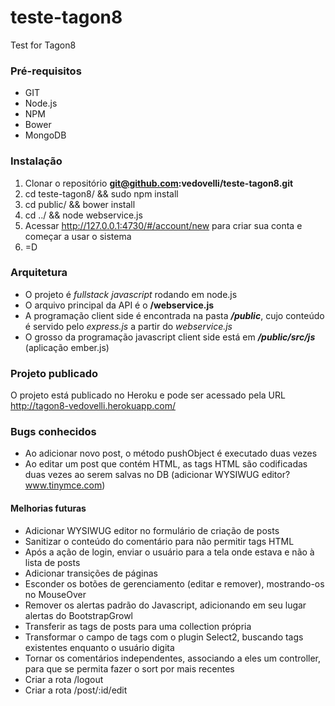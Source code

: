 teste-tagon8
============

Test for Tagon8

### Pré-requisitos

* GIT
* Node.js
* NPM
* Bower
* MongoDB

### Instalação

1. Clonar o repositório **git@github.com:vedovelli/teste-tagon8.git**
2. cd teste-tagon8/ && sudo npm install
3. cd public/ && bower install
4. cd ../ && node webservice.js
5. Acessar http://127.0.0.1:4730/#/account/new para criar sua conta e começar a usar o sistema
6. =D

### Arquitetura

* O projeto é _fullstack_ _javascript_ rodando em node.js
* O arquivo principal da API é o **/webservice.js**
* A programação client side é encontrada na pasta **_/public_**, cujo conteúdo é servido pelo _express.js_ a partir do _webservice.js_
* O grosso da programação javascript client side está em **_/public/src/js_** (aplicação ember.js)

### Projeto publicado

O projeto está publicado no Heroku e pode ser acessado pela URL http://tagon8-vedovelli.herokuapp.com/

### Bugs conhecidos

* Ao adicionar novo post, o método pushObject é executado duas vezes
* Ao editar um post que contém HTML, as tags HTML são codificadas duas vezes ao serem salvas no DB (adicionar WYSIWUG editor? www.tinymce.com)

#### Melhorias futuras

* Adicionar WYSIWUG editor no formulário de criação de posts
* Sanitizar o conteúdo do comentário para não permitir tags HTML
* Após a ação de login, enviar o usuário para a tela onde estava e não à lista de posts
* Adicionar transições de páginas
* Esconder os botões de gerenciamento (editar e remover), mostrando-os no MouseOver
* Remover os alertas padrão do Javascript, adicionando em seu lugar alertas do BootstrapGrowl
* Transferir as tags de posts para uma collection própria
* Transformar o campo de tags com o plugin Select2, buscando tags existentes enquanto o usuário digita
* Tornar os comentários independentes, associando a eles um controller, para que se permita fazer o sort por mais recentes
* Criar a rota /logout
* Criar a rota /post/:id/edit